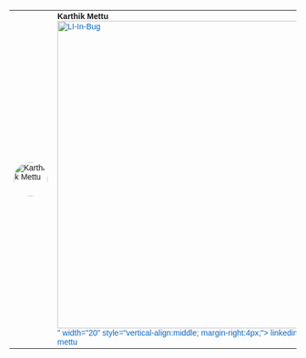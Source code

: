<!DOCTYPE html>
<html>
  <body>
    <table cellpadding="0" cellspacing="0" style="font-family:Arial; font-size:14px;">
      <tr>
        <td style="padding-right:10px;">
          <img src="https://github.com/user-attachments/assets/e75f1010-f03f-4f97-8fad-a003fea78843
" alt="Karthik Mettu" width="60" style="border-radius:50%;">
        </td>
        <td>
          <strong>Karthik Mettu</strong><br>
          <a href="(https://www.linkedin.com/in/karthik-mettu/" target="_blank" style="text-decoration:none; color:#0A66C2;">
            <img src="<img width="635" height="540" alt="LI-In-Bug" src="https://github.com/user-attachments/assets/31eb6a25-7aa4-40e6-8f0a-140a9c3ed785" />
" width="20" style="vertical-align:middle; margin-right:4px;">
            linkedin.com/in/karthik-mettu
          </a>
        </td>
      </tr>
    </table>
  </body>
</html>
